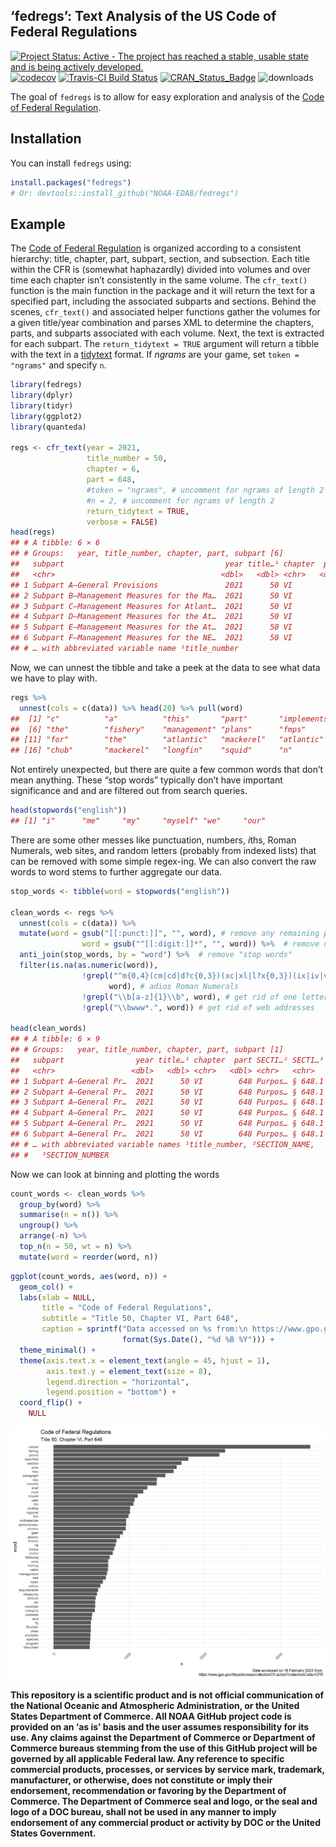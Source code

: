 
<!-- README.md is generated from README.Rmd. Please edit that file -->

## ‘fedregs’: Text Analysis of the US Code of Federal Regulations

[![Project Status: Active - The project has reached a stable, usable
state and is being actively
developed.](http://www.repostatus.org/badges/0.1.0/active.svg)](http://www.repostatus.org/#active)
[![codecov](https://codecov.io/gh/NOAA-EDAB/fedregs/branch/master/graph/badge.svg)](https://codecov.io/gh/NOAA-EDAB/fedregs)
[![Travis-CI Build
Status](https://travis-ci.org/NOAA-EDAB/fedregs.svg?branch=master)](https://travis-ci.org/NOAA-EDAB/fedregs)
[![CRAN_Status_Badge](http://www.r-pkg.org/badges/version/fedregs)](https://cran.r-project.org/package=fedregs)
![downloads](http://cranlogs.r-pkg.org/badges/grand-total/fedregs)

The goal of `fedregs` is to allow for easy exploration and analysis of
the [Code of Federal
Regulation](https://www.gpo.gov/fdsys/browse/collectionCfr.action?selectedYearFrom=2017&go=Go).

## Installation

You can install `fedregs` using:

``` r
install.packages("fedregs")
# Or: devtools::install_github("NOAA-EDAB/fedregs")
```

## Example

The [Code of Federal
Regulation](https://www.gpo.gov/help/index.html#about_code_of_federal_regulations.htm)
is organized according to a consistent hierarchy: title, chapter, part,
subpart, section, and subsection. Each title within the CFR is (somewhat
haphazardly) divided into volumes and over time each chapter isn’t
consistently in the same volume. The `cfr_text()` function is the main
function in the package and it will return the text for a specified
part, including the associated subparts and sections. Behind the scenes,
`cfr_text()` and associated helper functions gather the volumes for a
given title/year combination and parses XML to determine the chapters,
parts, and subparts associated with each volume. Next, the text is
extracted for each subpart. The `return_tidytext = TRUE` argument will
return a tibble with the text in a
[tidytext](https://www.tidytextmining.com/tidytext.html) format. If
*ngrams* are your game, set `token = "ngrams"` and specify `n`.

``` r
library(fedregs)
library(dplyr)
library(tidyr)
library(ggplot2)
library(quanteda)

regs <- cfr_text(year = 2021,
                 title_number = 50,
                 chapter = 6,
                 part = 648,
                 #token = "ngrams", # uncomment for ngrams of length 2
                 #n = 2, # uncomment for ngrams of length 2
                 return_tidytext = TRUE,
                 verbose = FALSE)
head(regs)
## # A tibble: 6 × 6
## # Groups:   year, title_number, chapter, part, subpart [6]
##   subpart                                    year title…¹ chapter  part data    
##   <chr>                                     <dbl>   <dbl> <chr>   <dbl> <list>  
## 1 Subpart A—General Provisions               2021      50 VI        648 <tibble>
## 2 Subpart B—Management Measures for the Ma…  2021      50 VI        648 <tibble>
## 3 Subpart C—Management Measures for Atlant…  2021      50 VI        648 <tibble>
## 4 Subpart D—Management Measures for the At…  2021      50 VI        648 <tibble>
## 5 Subpart E—Management Measures for the At…  2021      50 VI        648 <tibble>
## 6 Subpart F—Management Measures for the NE…  2021      50 VI        648 <tibble>
## # … with abbreviated variable name ¹​title_number
```

Now, we can unnest the tibble and take a peek at the data to see what
data we have to play with.

``` r
regs %>%
  unnest(cols = c(data)) %>% head(20) %>% pull(word)
##  [1] "c"          "a"          "this"       "part"       "implements"
##  [6] "the"        "fishery"    "management" "plans"      "fmps"      
## [11] "for"        "the"        "atlantic"   "mackerel"   "atlantic"  
## [16] "chub"       "mackerel"   "longfin"    "squid"      "n"
```

Not entirely unexpected, but there are quite a few common words that
don’t mean anything. These “stop words” typically don’t have important
significance and and are filtered out from search queries.

``` r
head(stopwords("english"))
## [1] "i"      "me"     "my"     "myself" "we"     "our"
```

There are some other messes like punctuation, numbers, *i*ths, Roman
Numerals, web sites, and random letters (probably from indexed lists)
that can be removed with some simple regex-ing. We can also convert the
raw words to word stems to further aggregate our data.

``` r
stop_words <- tibble(word = stopwords("english"))

clean_words <- regs %>%
  unnest(cols = c(data)) %>% 
  mutate(word = gsub("[[:punct:]]", "", word), # remove any remaining punctuation
                word = gsub("^[[:digit:]]*", "", word)) %>%  # remove digits (e.g., 1st, 1881a, 15th, etc)
  anti_join(stop_words, by = "word") %>%  # remove "stop words"
  filter(is.na(as.numeric(word)),
                !grepl("^m{0,4}(cm|cd|d?c{0,3})(xc|xl|l?x{0,3})(ix|iv|v?i{0,3})$",
                      word), # adios Roman Numerals
                !grepl("\\b[a-z]{1}\\b", word), # get rid of one letter words
                !grepl("\\bwww*.", word)) # get rid of web addresses

head(clean_words)
## # A tibble: 6 × 9
## # Groups:   year, title_number, chapter, part, subpart [1]
##   subpart                year title…¹ chapter  part SECTI…² SECTI…³ values word 
##   <chr>                 <dbl>   <dbl> <chr>   <dbl> <chr>   <chr>   <chr>  <chr>
## 1 Subpart A—General Pr…  2021      50 VI        648 Purpos… § 648.1 648.1  part 
## 2 Subpart A—General Pr…  2021      50 VI        648 Purpos… § 648.1 648.1  impl…
## 3 Subpart A—General Pr…  2021      50 VI        648 Purpos… § 648.1 648.1  fish…
## 4 Subpart A—General Pr…  2021      50 VI        648 Purpos… § 648.1 648.1  mana…
## 5 Subpart A—General Pr…  2021      50 VI        648 Purpos… § 648.1 648.1  plans
## 6 Subpart A—General Pr…  2021      50 VI        648 Purpos… § 648.1 648.1  fmps 
## # … with abbreviated variable names ¹​title_number, ²​SECTION_NAME,
## #   ³​SECTION_NUMBER
```

Now we can look at binning and plotting the words

``` r
count_words <- clean_words %>%
  group_by(word) %>%
  summarise(n = n()) %>%
  ungroup() %>%
  arrange(-n) %>% 
  top_n(n = 50, wt = n) %>% 
  mutate(word = reorder(word, n))
```

``` r
ggplot(count_words, aes(word, n)) +
  geom_col() +
  labs(xlab = NULL, 
       title = "Code of Federal Regulations", 
       subtitle = "Title 50, Chapter VI, Part 648",
       caption = sprintf("Data accessed on %s from:\n https://www.gpo.gov/fdsys/browse/collectionCfr.action?collectionCode=CFR", 
                         format(Sys.Date(), "%d %B %Y"))) +
  theme_minimal() +
  theme(axis.text.x = element_text(angle = 45, hjust = 1),
        axis.text.y = element_text(size = 8),
        legend.direction = "horizontal",
        legend.position = "bottom") +
  coord_flip() +
    NULL
```

<img src="README_figs/README-plot_words-1.png" width="960" />

**This repository is a scientific product and is not official
communication of the National Oceanic and Atmospheric Administration, or
the United States Department of Commerce. All NOAA GitHub project code
is provided on an ‘as is’ basis and the user assumes responsibility for
its use. Any claims against the Department of Commerce or Department of
Commerce bureaus stemming from the use of this GitHub project will be
governed by all applicable Federal law. Any reference to specific
commercial products, processes, or services by service mark, trademark,
manufacturer, or otherwise, does not constitute or imply their
endorsement, recommendation or favoring by the Department of Commerce.
The Department of Commerce seal and logo, or the seal and logo of a DOC
bureau, shall not be used in any manner to imply endorsement of any
commercial product or activity by DOC or the United States Government.**
